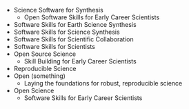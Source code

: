 * Science Software for Synthesis
    * Open Software Skills for Early Career Scientists
* Software Skills for Earth Science Synthesis
* Software Skills for Science Synthesis
* Software Skills for Scientific Collaboration
* Software Skills for Scientists
* Open Source Science
    * Skill Building for Early Career Scientists
* Reproducible Science
* Open (something)
    * Laying the foundations for robust, reproducible science
* Open Science
    * Software Skills for Early Career Scientists